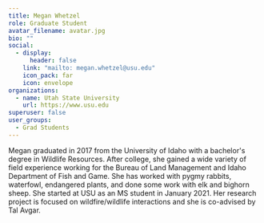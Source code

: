 ```yaml
---
title: Megan Whetzel
role: Graduate Student
avatar_filename: avatar.jpg
bio: ""
social:
  - display:
      header: false
    link: "mailto: megan.whetzel@usu.edu"
    icon_pack: far
    icon: envelope
organizations:
  - name: Utah State University
    url: https://www.usu.edu
superuser: false
user_groups:
  - Grad Students
---
```

<!--StartFragment-->

Megan graduated in 2017 from the University of Idaho with a bachelor's degree in Wildlife Resources. After college, she gained a wide variety of field experience working for the Bureau of Land Management and Idaho Department of Fish and Game. She has worked with pygmy rabbits, waterfowl, endangered plants, and done some work with elk and bighorn sheep. She started at USU as an MS student in January 2021. Her research project is focused on wildfire/wildlife interactions and she is co-advised by Tal Avgar.

<!--EndFragment-->